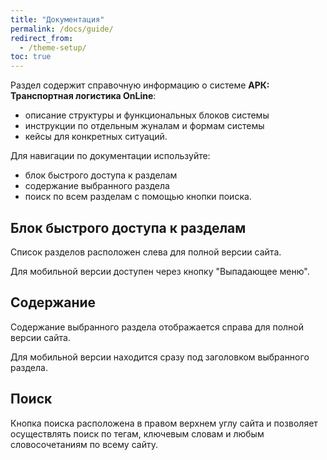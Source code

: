```yaml
---
title: "Документация"
permalink: /docs/guide/
redirect_from:
  - /theme-setup/
toc: true
---
```


Раздел содержит справочную информацию о системе
**АРК: Транспортная логистика OnLine**:
-   описание структуры и функциональных блоков системы
-   инструкции по отдельным жуналам и формам системы
-   кейсы для конкретных ситуаций.

Для навигации по документации используйте:
-   блок быстрого доступа к разделам
-   содержание выбранного раздела
-   поиск по всем разделам с помощью кнопки поиска.

## Блок быстрого доступа к разделам
Список разделов расположен слева для полной версии сайта.

Для мобильной версии доступен через кнопку "Выпадающее меню".


## Содержание
Содержание выбранного раздела отображается справа для полной версии сайта.

Для мобильной версии находится сразу под заголовком выбранного раздела.

## Поиск
Кнопка поиска расположена в правом верхнем углу сайта и позволяет осуществлять
поиск по тегам, ключевым словам и любым словосочетаниям по всему сайту.
